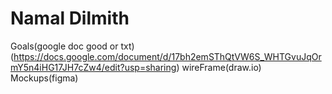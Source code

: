 # Namal Dilmith

Goals(google doc good or txt) (https://docs.google.com/document/d/17bh2emSThQtVW6S_WHTGvuJqOrmY5n4iHG17JH7cZw4/edit?usp=sharing)
wireFrame(draw.io) 
Mockups(figma)
